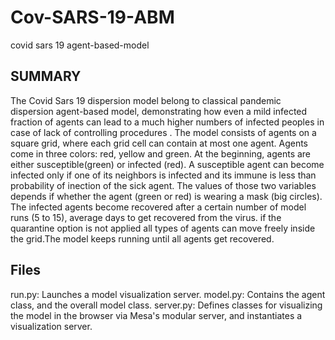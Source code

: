 # Cov-SARS-19-ABM
covid sars 19 agent-based-model
## SUMMARY
  The Covid Sars 19 dispersion model belong to classical pandemic dispersion agent-based model, demonstrating how even a mild infected fraction of agents can lead to a much higher numbers of infected peoples in case of lack of controlling procedures .
The model consists of agents on a square grid, where each grid cell can contain at most one agent. Agents come in three colors: red, yellow and green. 
  At the beginning, agents are either susceptible(green) or infected (red). A susceptible agent can become infected only if one of its neighbors is infected and its immune is less than probability of inection of the sick agent. The values of those two variables depends if whether the agent (green or red) is wearing a mask (big circles).
  The infected agents become recovered after a certain number of model runs (5 to 15), average days to get recovered from the virus. if the quarantine option is not applied all types of agents can move freely inside the grid.The model keeps running until all agents get recovered.
  
## Files

  run.py: Launches a model visualization server.
  model.py: Contains the agent class, and the overall model class.
  server.py: Defines classes for visualizing the model in the browser via Mesa's modular server, and instantiates a visualization server.

